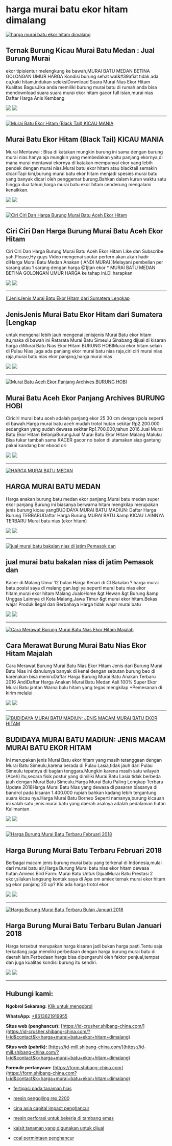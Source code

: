 # harga murai batu ekor hitam dimalang

<a href="https://swt.shibang-china.com/?l=id&img&k=harga+murai+batu+ekor+hitam+dimalang" target="_blank">![harga murai batu ekor hitam dimalang](http://static.shibang-china.com/all-800x300/1319.jpg)</a>

## Ternak Burung Kicau Murai Batu Medan : Jual Burung Murai
ekor tipislentur melengkung ke bawah,MURAI BATU MEDAN BETINA GOLONGAN UMUR HARGA Kondisi burung sehat wal&#39afiat tidak ada ca,kaki hitam,indukan seleksiDownload Suara Murai Nias Ekor Hitam Kualitas BagusJika anda memiliki burung murai batu di rumah anda bisa mendownload suara suara murai ekor hitam gacor full isian,murai nias Daftar Harga Anis Kembang


<a href="https://whatsapp.shibangsoft.com/WhatsApp.php" target="_blank" title="WhatsApp">![](http://static.shibang-china.com/icon/whatsapp.png)</a> <a href="https://swt.shibang-china.com/?l=id&icon&k=harga+murai+batu+ekor+hitam+dimalang" target="_blank">![](http://static.shibang-china.com/icon/chat-id.png)</a>

---

<a href="https://swt.shibang-china.com/?l=id&img&k=harga+murai+batu+ekor+hitam+dimalang" target="_blank">![Murai Batu Ekor Hitam (Black Tail) KICAU MANIA](http://static.shibang-china.com/all-800x300/1202.jpg)</a>

## Murai Batu Ekor Hitam (Black Tail) KICAU MANIA
Murai Mentawai : Bisa di katakan mungkin burung ini sama dengan burung murai nias hanya aja mungkin yang membedakan yaitu panjang ekornya,di mana murai mentawai ekornya di katakan mempunyai ekor yang lebih pendek dengan murai nias.Murai batu ekor hitam atau blacktail semakin dicariTapi kini,burung murai batu ekor hitam menjadi spesies murai batu yang banyak dicari oleh penggemar burung.Bahkan dalam kurun waktu satu hingga dua tahun,harga murai batu ekor hitam cenderung mengalami kenaikkan.


<a href="https://whatsapp.shibangsoft.com/WhatsApp.php" target="_blank" title="WhatsApp">![](http://static.shibang-china.com/icon/whatsapp.png)</a> <a href="https://swt.shibang-china.com/?l=id&icon&k=harga+murai+batu+ekor+hitam+dimalang" target="_blank">![](http://static.shibang-china.com/icon/chat-id.png)</a>

---

<a href="https://swt.shibang-china.com/?l=id&img&k=harga+murai+batu+ekor+hitam+dimalang" target="_blank">![Ciri Ciri Dan Harga Burung Murai Batu Aceh Ekor Hitam](http://static.shibang-china.com/all-800x300/1456.jpg)</a>

## Ciri Ciri Dan Harga Burung Murai Batu Aceh Ekor Hitam
Ciri Ciri Dan Harga Burung Murai Batu Aceh Ekor Hitam Like dan Subscribe yah,Please,Hy guys Video mengenai sputar pertern akan akan hadir diHarga Murai Batu Medan Anakan ( ANDI MURAI )Melayani pembelian per sarang atau 1 sarang dengan harga @1jtan ekor * MURAI BATU MEDAN BETINA GOLONGAN UMUR HARGA ke tahap ini.Di harapkan


<a href="https://whatsapp.shibangsoft.com/WhatsApp.php" target="_blank" title="WhatsApp">![](http://static.shibang-china.com/icon/whatsapp.png)</a> <a href="https://swt.shibang-china.com/?l=id&icon&k=harga+murai+batu+ekor+hitam+dimalang" target="_blank">![](http://static.shibang-china.com/icon/chat-id.png)</a>

---

<a href="https://swt.shibang-china.com/?l=id&img&k=harga+murai+batu+ekor+hitam+dimalang" target="_blank">![JenisJenis Murai Batu Ekor Hitam dari Sumatera [Lengkap](http://static.shibang-china.com/all-800x300/381.jpg)</a>

## JenisJenis Murai Batu Ekor Hitam dari Sumatera [Lengkap
untuk mengenal lebih jauh mengenai jenisjenis Murai Batu ekor hitam itu,maka di bawah ini Ratarata Murai Batu Simeulu Sinabang dijual di kisaran harga diMurai Batu Nias Ekor Hitam BURUNG HOBIMurai ekor hitam selain di Pulau Nias juga ada panjang ekor murai batu nias raja,ciri ciri murai nias raja,murai batu nias ekor panjang,harga murai nias


<a href="https://whatsapp.shibangsoft.com/WhatsApp.php" target="_blank" title="WhatsApp">![](http://static.shibang-china.com/icon/whatsapp.png)</a> <a href="https://swt.shibang-china.com/?l=id&icon&k=harga+murai+batu+ekor+hitam+dimalang" target="_blank">![](http://static.shibang-china.com/icon/chat-id.png)</a>

---

<a href="https://swt.shibang-china.com/?l=id&img&k=harga+murai+batu+ekor+hitam+dimalang" target="_blank">![Murai Batu Aceh Ekor Panjang Archives BURUNG HOBI](http://static.shibang-china.com/all-800x300/1448.jpg)</a>

## Murai Batu Aceh Ekor Panjang Archives BURUNG HOBI
Ciriciri murai batu aceh adalah panjang ekor 25 30 cm dengan pola seperti di bawah.Harga murai batu aceh mudah trotol hutan sekitar Rp2.200.000 sedangkan yang sudah dewasa sekitar Rp1.700.000,tahun 2016.Jual Murai Batu Ekor Hitam BelanjaBurungJual Murai Batu Ekor Hitam Malang Maluku Bisa tukar tambah sama KACER gacor no balon di utamakan siap gantang pakai kandang bnr ebood ori


<a href="https://whatsapp.shibangsoft.com/WhatsApp.php" target="_blank" title="WhatsApp">![](http://static.shibang-china.com/icon/whatsapp.png)</a> <a href="https://swt.shibang-china.com/?l=id&icon&k=harga+murai+batu+ekor+hitam+dimalang" target="_blank">![](http://static.shibang-china.com/icon/chat-id.png)</a>

---

<a href="https://swt.shibang-china.com/?l=id&img&k=harga+murai+batu+ekor+hitam+dimalang" target="_blank">![HARGA MURAI BATU MEDAN](http://static.shibang-china.com/all-800x300/1118.jpg)</a>

## HARGA MURAI BATU MEDAN
Harga anakan burung batu medan ekor panjang.Murai batu medan super ekor panjang Burung ini biasanya berwarna hitam mengkilap merupakan jenis burung kicau yangBUDIDAYA MURAI BATU MADIUN: Daftar Harga Burung TERBARUDaftar Harga Burung MURAI BATU &amp KICAU LAINNYA TERBARU Murai batu nias (ekor hitam)


<a href="https://whatsapp.shibangsoft.com/WhatsApp.php" target="_blank" title="WhatsApp">![](http://static.shibang-china.com/icon/whatsapp.png)</a> <a href="https://swt.shibang-china.com/?l=id&icon&k=harga+murai+batu+ekor+hitam+dimalang" target="_blank">![](http://static.shibang-china.com/icon/chat-id.png)</a>

---

<a href="https://swt.shibang-china.com/?l=id&img&k=harga+murai+batu+ekor+hitam+dimalang" target="_blank">![jual murai batu bakalan nias di jatim Pemasok dan](http://static.shibang-china.com/all-800x300/855.jpg)</a>

## jual murai batu bakalan nias di jatim Pemasok dan
Kacer di Malang Umur 12 bulan Harga Kenari di CI Bakalan ? harga murai batu posisi saya di malang gan.lagi ya seperti murai batu nias ekor hitam,murai ekor hitam Malang JualoHome &gt Hewan &gt Burung &amp Unggas Lainnya di Kota Malang,Jawa Timur &gt murai ekor hitam.Bekas wajar Produk Ilegal dan Berbahaya Harga tidak wajar murai batu


<a href="https://whatsapp.shibangsoft.com/WhatsApp.php" target="_blank" title="WhatsApp">![](http://static.shibang-china.com/icon/whatsapp.png)</a> <a href="https://swt.shibang-china.com/?l=id&icon&k=harga+murai+batu+ekor+hitam+dimalang" target="_blank">![](http://static.shibang-china.com/icon/chat-id.png)</a>

---

<a href="https://swt.shibang-china.com/?l=id&img&k=harga+murai+batu+ekor+hitam+dimalang" target="_blank">![Cara Merawat Burung Murai Batu Nias Ekor Hitam Majalah](http://static.shibang-china.com/all-800x300/882.jpg)</a>

## Cara Merawat Burung Murai Batu Nias Ekor Hitam Majalah
Cara Merawat Burung Murai Batu Nias Ekor Hitam Jenis dari Burung Murai Batu Nias ini dahulunya banyak di kenal dengan sebutan burung beo di karenakan bisa meniruDaftar Harga Burung Murai Batu Anakan Terbaru 2016 AndiDaftar Harga Anakan Murai Batu Medan Asli 100% Super Ekor Murai Batu jantan Warna bulu hitam yang tegas mengkilap *Pemesanan di kirim melalui


<a href="https://whatsapp.shibangsoft.com/WhatsApp.php" target="_blank" title="WhatsApp">![](http://static.shibang-china.com/icon/whatsapp.png)</a> <a href="https://swt.shibang-china.com/?l=id&icon&k=harga+murai+batu+ekor+hitam+dimalang" target="_blank">![](http://static.shibang-china.com/icon/chat-id.png)</a>

---

<a href="https://swt.shibang-china.com/?l=id&img&k=harga+murai+batu+ekor+hitam+dimalang" target="_blank">![BUDIDAYA MURAI BATU MADIUN: JENIS MACAM MURAI BATU EKOR HITAM](http://static.shibang-china.com/all-800x300/92.jpg)</a>

## BUDIDAYA MURAI BATU MADIUN: JENIS MACAM MURAI BATU EKOR HITAM
Ini merupakan jenis Murai Batu ekor hitam yang masih tetanggaan dengan Murai Batu Simeulu,karena berada di Pulau Lasia,tidak jauh dari Pulau Simeulu tepatnya di bagian tenggara.Mungkin karena masih satu wilayah (Aceh) itu,secara fisik postur yang dimiliki Murai Batu Lasia tidak berbeda jauh dengan Murai Batu Simeulu.Harga Murai Batu Paling Lengkap Terbaru Update 2018Harga Murai Batu Nias yang dewasa di pasaran biasanya di bandrol pada kisaran 1.400.000 rupiah bahkan kadang lebih tergantung suara kicau nya.Harga Murai Batu Borneo Seperti namanya,burung kicauan ini salah satu jenis murai batu yang daerah asalnya adalah pedalaman hutan Kalimantan.


<a href="https://whatsapp.shibangsoft.com/WhatsApp.php" target="_blank" title="WhatsApp">![](http://static.shibang-china.com/icon/whatsapp.png)</a> <a href="https://swt.shibang-china.com/?l=id&icon&k=harga+murai+batu+ekor+hitam+dimalang" target="_blank">![](http://static.shibang-china.com/icon/chat-id.png)</a>

---

<a href="https://swt.shibang-china.com/?l=id&img&k=harga+murai+batu+ekor+hitam+dimalang" target="_blank">![Harga Burung Murai Batu Terbaru Februari 2018](http://static.shibang-china.com/all-800x300/141.jpg)</a>

## Harga Burung Murai Batu Terbaru Februari 2018
Berbagai macam jenis burung murai batu yang terkenal di Indonesia,mulai dari murai batu air,Harga Burung Murai batu nias ekor hitam dewasa hutan.Amiexs Bird Farm: Murai Batu Untuk DijualMurai Batu Prestasi 2 ekor,silakan langsung kontak saya di Apa om amiex ternak murai ekor hitam yg ekor panjang 20 up? Klo ada harga trotol ekor


<a href="https://whatsapp.shibangsoft.com/WhatsApp.php" target="_blank" title="WhatsApp">![](http://static.shibang-china.com/icon/whatsapp.png)</a> <a href="https://swt.shibang-china.com/?l=id&icon&k=harga+murai+batu+ekor+hitam+dimalang" target="_blank">![](http://static.shibang-china.com/icon/chat-id.png)</a>

---

<a href="https://swt.shibang-china.com/?l=id&img&k=harga+murai+batu+ekor+hitam+dimalang" target="_blank">![Harga Burung Murai Batu Terbaru Bulan Januari 2018](http://static.shibang-china.com/all-800x300/1179.jpg)</a>

## Harga Burung Murai Batu Terbaru Bulan Januari 2018
Harga tersebut merupakan harga kisaran jadi bukan harga pasti.Tentu saja terkadang juga memiliki perbedaan dengan harga burung murai batu di daerah lain.Perbedaan harga bisa dipengaruhi oleh faktor penjual,tempat dan juga kualitas kondisi burung itu sendiri.

<a href="https://whatsapp.shibangsoft.com/WhatsApp.php" target="_blank" title="WhatsApp">![](http://static.shibang-china.com/icon/whatsapp.png)</a> <a href="https://swt.shibang-china.com/?l=id&icon&k=harga+murai+batu+ekor+hitam+dimalang" target="_blank">![](http://static.shibang-china.com/icon/chat-id.png)</a>

---
## Hubungi kami:

**Ngobrol Sekarang:** [Klik untuk mengobrol](https://swt.shibang-china.com?l=id&contact&k=harga+murai+batu+ekor+hitam+dimalang)

**WhatsApp:**  [+8613621919955](https://whatsapp.shibangsoft.com/WhatsApp.php)

**Situs web (penghancur):** [https://id-crusher.shibang-china.com/](https://id-crusher.shibang-china.com/?l=id&contact&k=harga+murai+batu+ekor+hitam+dimalang)

**Situs web (pabrik):** [https://id-mill.shibang-china.com/](https://id-mill.shibang-china.com/?l=id&contact&k=harga+murai+batu+ekor+hitam+dimalang)

**Formulir pertanyaan:** [https://form.shibang-china.com](https://form.shibang-china.com?l=id&contact&k=harga+murai+batu+ekor+hitam+dimalang)

* [fertigasi pada tanaman hias](../38/fertigasi%20pada%20tanaman%20hias.md)

* [mesin penggiling rex 2200](../31/mesin%20penggiling%20rex%202200.md)

* [cina asia capital impact penghancur](../36/cina%20asia%20capital%20impact%20penghancur.md)

* [mesin perforasi untuk bekerja di tambang emas](../39/mesin%20perforasi%20untuk%20bekerja%20di%20tambang%20emas.md)

* [kalsit tanaman yang digunakan untuk dijual](../32/kalsit%20tanaman%20yang%20digunakan%20untuk%20dijual.md)

* [coal permintaan penghancur](../33/coal%20permintaan%20penghancur.md)
